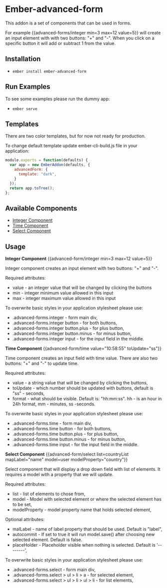 # Ember-advanced-form

This addon is a set of components that can be used in forms.

For example {{advanced-forms/integer min=3 max=12 value=5}} will create an input element with with two buttons:
"+" and "-". When you click on a specific button it will add or subtract 1 from the value.

## Installation

* `ember install ember-advanced-form`

## Run Examples

To see some examples please run the dummy app:

* `ember serve`


## Templates

There are two color templates, but for now not ready for production.

To change default template update ember-cli-build.js file in your application:

```javascript
module.exports = function(defaults) {
  var app = new EmberAddon(defaults, {
    advancedForm: {
      template: "dark",
    }
  });
  return app.toTree();
};
```

## Available Components

* [Integer Component](#integer_component)
* [Time Component](#time_component)
* [Select Component](#select_component)

## Usage
  
<a name="integer_component"></a>__Integer Component__
{{advanced-form/integer min=3 max=12 value=5}}

Integer component creates an input element with two buttons: "+" and "-".

Required attributes:
* value - an integer value that will be changed by clicking the buttons
* min - integer minimum value allowed in this input
* max - integer maximum value allowed in this input

To overwrite basic styles in your application stylesheet please use:  
* .advanced-forms.integer - form main div,  
* .advanced-forms.integer button - for both buttons,  
* .advanced-forms.integer button.plus - for plus button,  
* .advanced-forms.integer button.minus - for minus button,  
* .advanced-forms.integer input - for the input field in the middle.  

<a name="time_component"></a> __Time Component__
{{advanced-form/time value="10:58:55" toUpdate="ss"}}

Time component creates an input field with time value. There are also two buttons: "+" and "-" to update time.

Required attributes:
* value - a string value that will be changed by clicking the buttons,  
* toUpdate - which number should be updated with buttons, default is "ss" - seconds,  
* format - what should be visible. Default is: "hh:mm:ss". hh - is an hour in 24h format, mm - minutes, ss -seconds.

To overwrite basic styles in your application stylesheet please use:  
* .advanced-forms.time - form main div,  
* .advanced-forms.time button - for both buttons,  
* .advanced-forms.time button.plus - for plus button,  
* .advanced-forms.time button.minus - for minus button,  
* .advanced-forms.time input - for the input field in the middle.  

<a name="select_component"></a>__Select Component__
{{advanced-form/select list=countryList mapLabel="name" model=user modelProperty="country"}}

Select component that will display a drop down field with list of elements. It requires a model with a property that we will update.  

Required attributes:  
* list - list of elements to chose from,  
* model - Model with selected element or where the selected element has to be set,  
* modelProperty - model property name that holds selected element,  

Optional attributes:  
* malLabel - name of label property that should be used. Default is "label",  
* autocommit - If set to true it will run model.save() after choosing new selected element. Default is false.  
* placeHolder - Placeholder visible when nothing is selected. Default is '--------',

To overwrite basic styles in your application stylesheet please use:  
* .advanced-forms.select - form main div,  
* .advanced-forms.select > ul > li > a - for selected element,  
* .advanced-forms.select > ul > li > ul > li - for list elements,  

